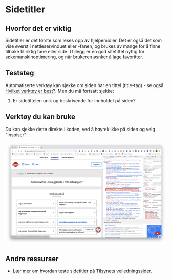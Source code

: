 # Sidetitler

## Hvorfor det er viktig
Sidetitler er det første som leses opp av hjelpemidler. Det er også det som vise øverst i nettleservinduet eller -fanen, og brukes av mange for å finne tilbake til riktig fane eller side. I tillegg er en god sitetittel nyttig for søkemanskinoptimering, og når brukeren øsnker å lage favoritter.

## Teststeg
Automatiserte verktøy kan sjekke om siden har en tittel (title-tag) - se også [Hvilket verktøy er best?](/hvordan-faa-det-til/UU-testing/automatisert-testing/hvilket-verktøy-er-best.md). Men du må fortsatt sjekke:

1. Er sidetittelen unik og beskrivende for innholdet på siden? 

## Verktøy du kan bruke
Du kan sjekke dette direkte i koden, ved å høyreklikke på siden og velg "inspiser":

![Viser hvor man finner title-tag i koden](https://github.com/navikt/universell-utforming/blob/master/hvordan-faa-det-til/UU-testing/manuell-testing/title.png)

## Andre ressurser
* [Lær mer om hvordan teste sidetitler på Tilsynets veiledningssider.](https://uu.difi.no/krav-og-regelverk/losningsforslag-web/sidetittel-navigasjon)
